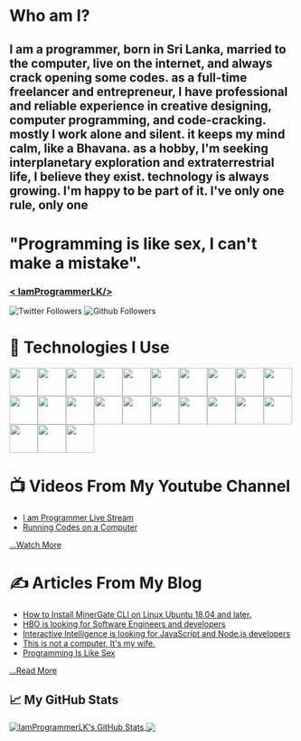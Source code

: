 # Who am I?
## I am a programmer, born in Sri Lanka, married to the computer, live on the internet, and always crack opening some codes. as a full-time freelancer and entrepreneur, I have professional and reliable experience in creative designing, computer programming, and code-cracking. mostly I work alone and silent. it keeps my mind calm, like a Bhavana. as a hobby, I'm seeking interplanetary exploration and extraterrestrial life, I believe they exist. technology is always growing. I'm happy to be part of it. I've only one rule, only one 
# "Programming is like sex, I can't make a mistake".
### [< IamProgrammerLK/>](https://iamprogrammer.lk/)
![Twitter Followers](https://img.shields.io/twitter/follow/IamProgrammerLK?style=social)
![Github Followers](https://img.shields.io/github/followers/IamProgrammerLK?style=social)


# 🔧 Technologies I Use
<img src="https://cdn.worldvectorlogo.com/logos/php-1.svg" width="50" hight="50"/><img src="https://cdn.worldvectorlogo.com/logos/dart.svg" width="50" hight="50"/><img src="https://cdn.worldvectorlogo.com/logos/logo-javascript.svg" width="50" hight="50"/><img src="https://cdn.cdnlogo.com/logos/h/90/html-5.svg" width="50" hight="50"/><img src="https://cdn.cdnlogo.com/logos/c/59/css-3.svg" width="50" hight="50"/><img src="https://cdn.worldvectorlogo.com/logos/python-5.svg" width="50" hight="50"/><img src="https://cdn.worldvectorlogo.com/logos/json.svg" width="50" hight="50"/><img src="https://cdn.worldvectorlogo.com/logos/wordpress-blue.svg" width="50" hight="50"/><img src="https://cdn.worldvectorlogo.com/logos/flutter.svg" width="50" hight="50"/><img src="https://cdn.worldvectorlogo.com/logos/bootstrap-5-1.svg" width="50" hight="50"/><img src="https://cdn.cdnlogo.com/logos/m/10/mysql.svg" width="50" hight="50"/><img src="https://cdn.worldvectorlogo.com/logos/firebase-1.svg" width="50" hight="50"/><img src="https://cdn.worldvectorlogo.com/logos/visual-studio-code-1.svg" width="50" hight="50"/><img src="https://cdn.worldvectorlogo.com/logos/atom-4.svg" width="50" hight="50"/><img src="https://cdn.worldvectorlogo.com/logos/brackets.svg" width="50" hight="50"/><img src="https://cdn.worldvectorlogo.com/logos/github-icon.svg" width="50" hight="50"/><img src="https://cdn.worldvectorlogo.com/logos/composer.svg" width="50" hight="50"/><img src="https://cdn.worldvectorlogo.com/logos/private-packagist.svg" width="50" hight="50"/><img src="https://cdn.worldvectorlogo.com/logos/npm.svg" width="50" hight="50"/><img src="https://cdn.worldvectorlogo.com/logos/android.svg" width="50" hight="50"/><img src="https://cdn.worldvectorlogo.com/logos/linux-tux.svg" width="50" hight="50"/><img src="https://cdn.worldvectorlogo.com/logos/ubuntu-4.svg" width="50" hight="50"/><img src="https://cdn.worldvectorlogo.com/logos/windows-1.svg" width="50" hight="50"/>


# 📺 Videos From My Youtube Channel
<!-- YOUTUBE-VIDEOS-LIST:START -->
- [I am Programmer Live Stream](https://www.youtube.com/watch?v=wwl9-KFRKBM)
- [Running Codes on a Computer](https://www.youtube.com/watch?v=JjmVDO_9W_g)
<!-- YOUTUBE-VIDEOS-LIST:END -->
[...Watch More](https://iamprogrammer.lk/)


# ✍ Articles From My Blog
<!-- BLOG-POST-LIST:START -->
- [How to Install MinerGate CLI on Linux Ubuntu 18.04 and later.](https://blog.iamprogrammer.lk/2019/10/how-to-install-minergate-cli-on-linux.html)
- [HBO is looking for Software Engineers and developers](https://blog.iamprogrammer.lk/2016/10/hbo-is-looking-for-software-engineers.html)
- [Interactive Intelligence is looking for JavaScript and Node.js developers](https://blog.iamprogrammer.lk/2016/09/interactive-intelligence-is-looking-for.html)
- [This is not a computer, It&#39;s my wife.](https://blog.iamprogrammer.lk/2016/08/this-is-not-computer-its-my-wife.html)
- [Programming Is Like Sex](https://blog.iamprogrammer.lk/2016/05/programming-is-like-sex.html)
<!-- BLOG-POST-LIST:END -->
[...Read More](https://blog.iamprogrammer.lk/)




## &#x1f4c8; My GitHub Stats

<a href="https://github.com/IamProgrammerLK/IamProgrammerLK">
  <img align="center" src="https://github-readme-stats.vercel.app/api?username=IamProgrammerLK&show_icons=true&line_height=27&count_private=true&title_color=ffffff&text_color=c9cacc&icon_color=2bbc8a&bg_color=1d1f21" alt="IamProgrammerLK's GitHub Stats" />
</a>
<a href="https://github.com/IamProgrammerLK/IamProgrammerLK">
  <img align="center" src="https://github-readme-stats.vercel.app/api/top-langs/?username=IamProgrammerLK&hide=java,html,tex&title_color=ffffff&text_color=c9cacc&icon_color=2bbc8a&bg_color=1d1f21" />
</a>

<!--
**IamProgrammerLK/IamProgrammerLK** is a ✨ _special_ ✨ repository because its `README.md` (this file) appears on your GitHub profile.

Here are some ideas to get you started:

- 🔭 I’m currently working on ...
- 🌱 I’m currently learning ...
- 👯 I’m looking to collaborate on ...
- 🤔 I’m looking for help with ...
- 💬 Ask me about ...
- 📫 How to reach me: ...
- 😄 Pronouns: ...
- ⚡ Fun fact: ...
-->

<!-- Resources -->
<!-- Icons: https://simpleicons.org/ -->
<!-- GitHub Stats: https://github.com/anuraghazra/github-readme-stats -->
<!-- Emojis: https://emojipedia.org/emoji/ -->
<!-- HTML Emojis: https://www.fileformat.info/index.htm -->
<!-- Shields: https://shields.io/ -->
<!-- Awesome GitHub Profile README: https://github.com/abhisheknaiidu/awesome-github-profile-readme -->

